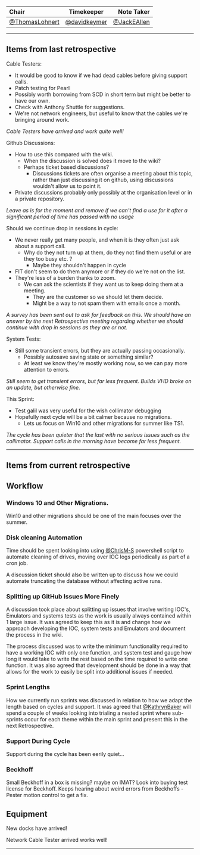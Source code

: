 | Chair      | Timekeeper | Note Taker |
| :--------   | :---------: | ----------: |
| [@ThomasLohnert](https://github.com/ThomasLohnert) | [@davidkeymer](https://github.com/davidkeymer) | [@JackEAllen](https://github.com/JackEAllen) |

--- 

## Items from last retrospective

Cable Testers:
 - It would be good to know if we had dead cables before giving support calls.
 - Patch testing for Pearl
 - Possibly worth borrowing from SCD in short term but might be better to have our own.
 - Check with Anthony Shuttle for suggestions.
 - We're not network engineers, but useful to know that the cables we're bringing around work.

*Cable Testers have arrived and work quite well!*

Github Discussions:
 - How to use this compared with the wiki.
    - When the discussion is solved does it move to the wiki?
    - Perhaps ticket based discussions?
       - Discussions tickets are often organise a meeting about this topic, rather than just discussing it on github, using discussions wouldn't allow us to point it.
 - Private discussions probably only possibly at the organisation level or in a private repository.

 *Leave as is for the moment and remove if we can't find a use for it after a significant period of time has passed with no usage*

Should we continue drop in sessions in cycle:
 - We never really get many people, and when it is they often just ask about a support call.
    - Why do they not turn up at them, do they not find them useful or are they too busy etc. ?
       - Maybe they shouldn't happen in cycle
 - FIT don't seem to do them anymore or if they do we're not on the list.
 - They're less of a burden thanks to zoom.
    - We can ask the scientists if they want us to keep doing them at a meeting.
       - They are the customer so we should let them decide.
       - Might be a way to not spam them with emails once a month.

*A survey has been sent out to ask for feedback on this. We should have an answer by the next Retrospective meeting regarding whether we should continue with drop in sessions as they are or not.*

System Tests:
 - Still some transient errors, but they are actually passing occasionally.
   - Possibly autosave saving state or something similar?
   - At least we know they're mostly working now, so we can pay more attention to errors.

*Still seem to get transient errors, but far less frequent. Builds VHD broke on an update, but otherwise fine.*

This Sprint:
 - Test galil was very useful for the wish collimator debugging
 - Hopefully next cycle will be a bit calmer because no migrations.
    - Lets us focus on Win10 and other migrations for summer like TS1.

*The cycle has been quieter that the last with no serious issues such as the collimator. Support calls in the morning have become far less frequent.*

---

## Items from current retrospective

## Workflow

### Windows 10 and Other Migrations.
Win10 and other migrations should be one of the main focuses over the summer.

### Disk cleaning Automation
Time should be spent looking into using [@ChrisM-S](https://github.com/ChrisM-S) powershell script to automate cleaning of drives, moving over IOC logs periodically as part of a cron job. 

A discussion ticket should also be written up to discuss how we could automate truncating the database without affecting active runs.

### Splitting up GitHub Issues More Finely

A discussion took place about splitting up issues that involve writing IOC's, Emulators and systems tests as the work is usually always contained within 1 large issue. It was agreed to keep this as it is and change how we approach developing the IOC, system tests and Emulators and document the process in the wiki.

The process discussed was to write the minimum functionality required to have a working IOC with only one function, and system test and gauge how long it would take to write the rest based on the time required to write one function.
It was also agreed that development should be done in a way that allows for the work to easily be split into additional issues if needed. 

### Sprint Lengths
How we currently run sprints was discussed in relation to how we adapt the length based on cycles and support. It was agreed that [@KathrynBaker](https://github.com/orgs/ISISComputingGroup/people/KathrynBaker) will spend a couple of weeks looking into trialing a nested sprint where sub-sprints occur for each theme within the main sprint and present this in the next Retrospective.

### Support During Cycle
Support during the cycle has been eerily quiet...

### Beckhoff
Small Beckhoff in a box is missing? maybe on IMAT? 
Look into buying test license for Beckhoff.
Keeps hearing about weird errors from Beckhoffs - Pester motion control to get a fix.

## Equipment

New docks have arrived!

Network Cable Tester arrived works well!

---


